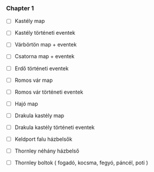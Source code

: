 
### Chapter 1
- [ ] Kastély map
- [ ] Kastély történeti eventek
- [ ] Várbörtön map + eventek
- [ ] Csatorna map + eventek
- [ ] Erdő történeti eventek
- [ ] Romos vár map
- [ ] Romos vár történeti eventek
- [ ] Hajó map
- [ ] Drakula kastély map
- [ ] Drakula kastély történeti eventek
- [ ] Keldport falu házbelsők
- [ ] Thornley néhány házbelső
- [ ] Thornley boltok ( fogadó, kocsma, fegyó, páncél, poti )

